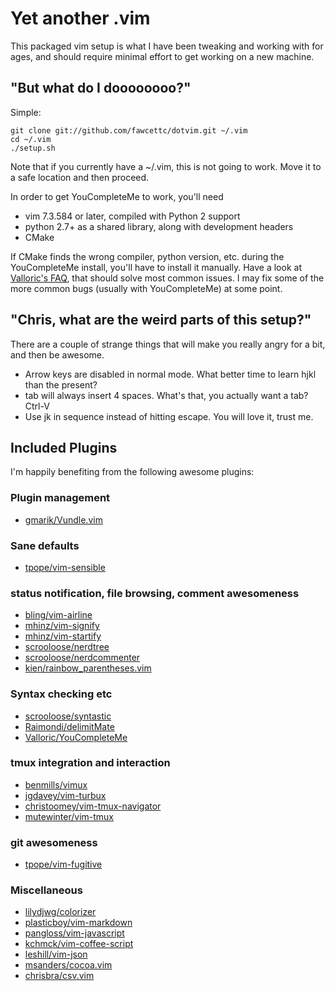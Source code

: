 # Yet another .vim

This packaged vim setup is what I have been tweaking and working with
for ages, and should require minimal effort to get working on a new machine.

## "But what do I doooooooo?"

Simple:

    git clone git://github.com/fawcettc/dotvim.git ~/.vim
    cd ~/.vim
    ./setup.sh

Note that if you currently have a ~/.vim, this is not going to work.
Move it to a safe location and then proceed.

In order to get YouCompleteMe to work, you'll need
 * vim 7.3.584 or later, compiled with Python 2 support
 * python 2.7+ as a shared library, along with development headers
 * CMake

If CMake finds the wrong compiler, python version, etc. during
the YouCompleteMe install, you'll have to install it manually.
Have a look at [Valloric's FAQ](http://github.com/Valloric/YouCompleteMe), that should solve most common issues.
I may fix some of the more common bugs (usually with YouCompleteMe) at some point.

## "Chris, what are the weird parts of this setup?"

There are a couple of strange things that will make you really angry for a bit,
and then be awesome.

 * Arrow keys are disabled in normal mode. What better time to learn hjkl than the present?
 * tab will always insert 4 spaces. What's that, you actually want a tab? Ctrl-V<tab>
 * Use jk in sequence instead of hitting escape. You will love it, trust me.

## Included Plugins

I'm happily benefiting from the following awesome plugins:

### Plugin management
 * [gmarik/Vundle.vim](http://github.com/gmarik/Vundle.vim)

### Sane defaults
 * [tpope/vim-sensible](http://github.com/tpope/vim-sensible)

### status notification, file browsing, comment awesomeness
 * [bling/vim-airline](http://github.com/bling/vim-airline)
 * [mhinz/vim-signify](http://github.com/mhinz/vim-signify)
 * [mhinz/vim-startify](http://github.com/mhinz/vim-startify)
 * [scrooloose/nerdtree](http://github.com/scrooloose/nerdtree)
 * [scrooloose/nerdcommenter](http://github.com/scrooloose/nerdcommenter)
 * [kien/rainbow_parentheses.vim](http://github.com/kien/rainbow_parentheses.vim)

### Syntax checking etc
 * [scrooloose/syntastic](http://github.com/scrooloose/syntastic)
 * [Raimondi/delimitMate](http://github.com/Raimondi/delimitMate)
 * [Valloric/YouCompleteMe](http://github.com/Valloric/YouCompleteMe)

### tmux integration and interaction
 * [benmills/vimux](http://github.com/benmills/vimux)
 * [jgdavey/vim-turbux](http://github.com/jgdavey/vim-turbux)
 * [christoomey/vim-tmux-navigator](http://github.com/christoomey/vim-tmux-navigator)
 * [mutewinter/vim-tmux](http://github.com/mutewinter/vim-tmux)

### git awesomeness
 * [tpope/vim-fugitive](http://github.com/tpope/vim-fugitive)

### Miscellaneous
 * [lilydjwg/colorizer](http://github.com/lilydjwg/colorizer)
 * [plasticboy/vim-markdown](http://github.com/plasticboy/vim-markdown)
 * [pangloss/vim-javascript](http://github.com/pangloss/vim-javascript)
 * [kchmck/vim-coffee-script](http://github.com/kchmck/vim-coffee-script)
 * [leshill/vim-json](http://github.com/leshill/vim-json)
 * [msanders/cocoa.vim](http://github.com/msanders/cocoa.vim)
 * [chrisbra/csv.vim](http://github.com/chrisbra/csv.vim)
